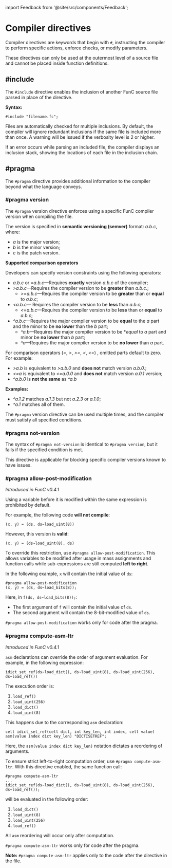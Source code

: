import Feedback from '@site/src/components/Feedback';

# Compiler directives

Compiler directives are keywords that begin with `#`, instructing the compiler to perform specific actions, enforce checks, or modify parameters.

These directives can only be used at the outermost level of a source file and cannot be placed inside function definitions.

## #include

The `#include` directive enables the inclusion of another FunC source file parsed in place of the directive.

**Syntax:**

```func
#include "filename.fc";
```

Files are automatically checked for multiple inclusions. By default, the compiler will ignore redundant inclusions if the same file is included more than once. A warning will be issued if the verbosity level is 2 or higher.

If an error occurs while parsing an included file, the compiler displays an inclusion stack, showing the locations of each file in the inclusion chain.

## #pragma

The `#pragma` directive provides additional information to the compiler beyond what the language conveys.

### #pragma version

The `#pragma` version directive enforces using a specific FunC compiler version when compiling the file.

The version is specified in **semantic versioning (semver)** format: *a.b.c*, where:

- *a* is the major version;
- *b* is the minor version;
- *c* is the patch version.

**Supported comparison operators**

Developers can specify version constraints using the following operators:

- *a.b.c* or *=a.b.c*—Requires **exactly** version *a.b.c* of the compiler;
- *>a.b.c*—Requires the compiler version to be **greater** than *a.b.c.*;
  - *>=a.b.c*—Requires the compiler version to be **greater** than or **equal** to *a.b.c*;
- *\<a.b.c*— Requires the compiler version to be **less** than *a.b.c*;
  - *\<=a.b.c*—Requires the compiler version to be **less** than or **equal** to *a.b.c*;
- *^a.b.c*—Requires the major compiler version to be **equal** to the *a* part and the minor to be **no lower** than the *b* part;
  - *^a.b*—Requires the major compiler version to be \**equal* to *a* part and minor be **no lower** than *b* part;
  - *^a*—Requires the major compiler version to be **no lower** than *a* part.

For comparison operators (*=*, *>*, *>=*, *\<*, *\<=*) , omitted parts default to zero.
For example:

- *>a.b* is equivalent to *>a.b.0* and **does not** match version *a.b.0.*;
- *\<=a* is equivalent to *\<=a.0.0* and **does not** match version *a.0.1* version;
- *^a.b.0* is **not the same** as *^a.b*

**Examples:**

- *^a.1.2* matches *a.1.3* but not *a.2.3* or *a.1.0*;
- *^a.1* matches all of them.

The `#pragma` version directive can be used multiple times, and the compiler must satisfy all specified conditions.

### #pragma not-version

The syntax of `#pragma not-version` is identical to `#pragma version`, but it fails if the specified condition is met.

This directive is applicable for blocking specific compiler versions known to have issues.

### #pragma allow-post-modification

*Introduced in FunC v0.4.1*

Using a variable before it is modified within the same expression is prohibited by default.

For example, the following code **will not compile**:

```func
(x, y) = (ds, ds~load_uint(8))
```

However, this version is **valid**:

```func
(x, y) = (ds~load_uint(8), ds)
```

To override this restriction, use `#pragma allow-post-modification`. This allows variables to be modified after usage in mass assignments and function calls while sub-expressions are still computed **left to right**.

In the following example, `x` will contain the initial value of `ds`:

```func
#pragma allow-post-modification
(x, y) = (ds, ds~load_bits(8)); 
```

Here, in `f(ds, ds~load_bits(8));`:

- The first argument of `f` will contain the initial value of `ds`.
- The second argument will contain the 8-bit-modified value of `ds`.

`#pragma allow-post-modification` works only for code after the pragma.

### #pragma compute-asm-ltr

*Introduced in FunC v0.4.1*

`asm` declarations can override the order of argument evaluation. For example, in the following expression:

```func
idict_set_ref(ds~load_dict(), ds~load_uint(8), ds~load_uint(256), ds~load_ref())
```

The execution order is:

1. `load_ref()`
2. `load_uint(256)`
3. `load_dict()`
4. `load_uint(8)`

This happens due to the corresponding `asm` declaration:

```func
cell idict_set_ref(cell dict, int key_len, int index, cell value) asm(value index dict key_len) "DICTISETREF";
```

Here, the `asm(value index dict key_len)` notation dictates a reordering of arguments.

To ensure strict left-to-right computation order, use `#pragma compute-asm-ltr`. With this directive enabled, the same function call:

```func
#pragma compute-asm-ltr
...
idict_set_ref(ds~load_dict(), ds~load_uint(8), ds~load_uint(256), ds~load_ref());
```

will be evaluated in the following order:

1. `load_dict()`
2. `load_uint(8)`
3. `load_uint(256)`
4. `load_ref()`

All `asm` reordering will occur only after computation.

`#pragma compute-asm-ltr` works only for code after the pragma.

**Note:** `#pragma compute-asm-ltr` applies only to the code after the directive in the file. <Feedback />

